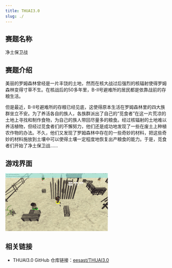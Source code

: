 ```yaml
---
title: THUAI3.0
slug: ./
---
```


## 赛题名称

净土保卫战

## 赛题介绍

美丽的罗姆森林曾经是一片丰饶的土地，然而在核大战过后强烈的核辐射使得罗姆森林变得寸草不生。在核战后的50多年里，B-II号避难所的居民都是依靠战前的存粮生活。

但是最近，B-II号避难所的存粮已经见底，这使得原本生活在罗姆森林里的四大族群坐立不安。为了养活各自的族人，各族群派出了自己的“觅食者”在这一片荒凉的土地上寻找和制作食物，为自己的族人带回尽量多的粮食。经过核辐射的土地难以养活植物，但经过觅食者们的不懈努力，他们还是成功地发现了一些在废土上种植农作物的办法。不久，他们又发现了罗姆森林中存在的一些奇妙的材料，把这些奇妙的材料施放到土壤中可以使得土壤一定程度地恢复出产粮食的能力。于是，觅食者们开始了净土保卫战……

## 游戏界面

![interface](../assets/THUAI3.0/interface.gif)

## 相关链接

+ THUAI3.0 GitHub 仓库链接：[eesast/THUAI3.0](https://github.com/eesast/THUAI3.0)
